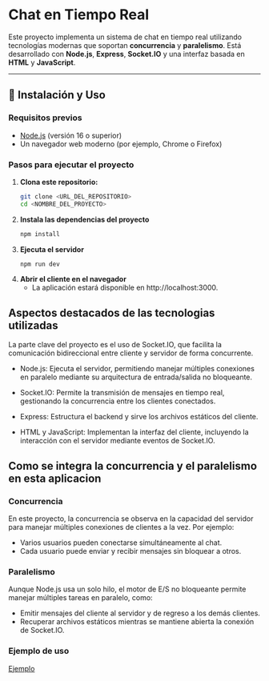 # Chat en Tiempo Real

Este proyecto implementa un sistema de chat en tiempo real utilizando tecnologías modernas que soportan **concurrencia** y **paralelismo**. Está desarrollado con **Node.js**, **Express**, **Socket.IO** y una interfaz basada en **HTML** y **JavaScript**.

---

## 🚀 Instalación y Uso

### **Requisitos previos**
- [Node.js](https://nodejs.org/) (versión 16 o superior)
- Un navegador web moderno (por ejemplo, Chrome o Firefox)

### **Pasos para ejecutar el proyecto**

1. **Clona este repositorio:**
   ```bash
   git clone <URL_DEL_REPOSITORIO>
   cd <NOMBRE_DEL_PROYECTO>

2. **Instala las dependencias del proyecto**
   ```bash
   npm install

3. **Ejecuta el servidor**
   ```bash
   npm run dev

3. **Abrir el cliente en el navegador**
   - La aplicación estará disponible en http://localhost:3000.

## Aspectos destacados de las tecnologias utilizadas

La parte clave del proyecto es el uso de Socket.IO, que facilita la comunicación bidireccional entre cliente y servidor de forma concurrente.

- Node.js: Ejecuta el servidor, permitiendo manejar múltiples conexiones en paralelo mediante su arquitectura de entrada/salida no bloqueante.

- Socket.IO: Permite la transmisión de mensajes en tiempo real, gestionando la concurrencia entre los clientes conectados.

- Express: Estructura el backend y sirve los archivos estáticos del cliente.

- HTML y JavaScript: Implementan la interfaz del cliente, incluyendo la interacción con el servidor mediante eventos de Socket.IO.

## Como se integra la concurrencia y el paralelismo en esta aplicacion

### Concurrencia

En este proyecto, la concurrencia se observa en la capacidad del servidor para manejar múltiples conexiones de clientes a la vez. Por ejemplo:
- Varios usuarios pueden conectarse simultáneamente al chat.
- Cada usuario puede enviar y recibir mensajes sin bloquear a otros.

### Paralelismo

Aunque Node.js usa un solo hilo, el motor de E/S no bloqueante permite manejar múltiples tareas en paralelo, como:
- Emitir mensajes del cliente al servidor y de regreso a los demás clientes.
- Recuperar archivos estáticos mientras se mantiene abierta la conexión de Socket.IO.

### Ejemplo de uso 

[Ejemplo](https://drive.google.com/file/d/11qZwTFds-9MXlnhuYxIX2DAT_9-ZTkdx/view?usp=sharing)

